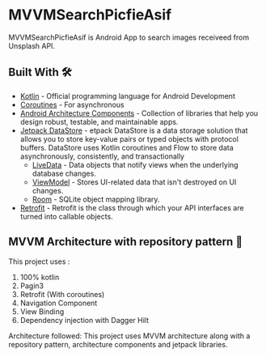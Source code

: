 
# MVVMSearchPicfieAsif
MVVMSearchPicfieAsif is Android App to search images receiveed from Unsplash API.


## Built With 🛠
* [Kotlin](https://kotlinlang.org/) - Official programming language for Android Development
* [Coroutines](https://kotlinlang.org/docs/reference/coroutines-overview.html) - For asynchronous
* [Android Architecture Components](https://developer.android.com/topic/libraries/architecture) - Collection of libraries that help you design robust, testable, and maintainable apps.
* [Jetpack DataStore](https://developer.android.com/topic/libraries/architecture/datastore) - etpack DataStore is a data storage solution that allows you to store key-value pairs or typed objects with protocol buffers. DataStore uses Kotlin coroutines and Flow to store data asynchronously, consistently, and transactionally
  * [LiveData](https://developer.android.com/topic/libraries/architecture/livedata) - Data objects that notify views when the underlying database changes.
  * [ViewModel](https://developer.android.com/topic/libraries/architecture/viewmodel) - Stores UI-related data that isn't destroyed on UI changes.
  * [Room](https://developer.android.com/topic/libraries/architecture/room) - SQLite object mapping library.
* [Retrofit](https://square.github.io/retrofit/) - Retrofit is the class through which your API interfaces are turned into callable objects.

## MVVM Architecture with repository pattern 💼
This project uses :
1) 100% kotlin
2) Pagin3
3) Retrofit (With coroutines)
4) Navigation Component
5) View Binding
6) Dependency injection with Dagger Hilt

Architecture followed:
This project uses MVVM architecture along with a repository pattern, architecture components and jetpack libraries.
